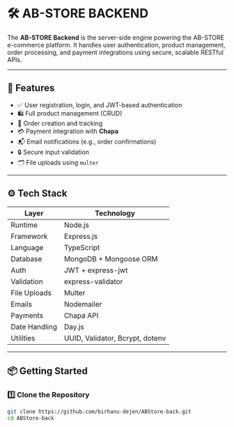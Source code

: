 # 🛠️ AB-STORE BACKEND

The **AB-STORE Backend** is the server-side engine powering the AB-STORE e-commerce platform. It handles user authentication, product management, order processing, and payment integrations using secure, scalable RESTful APIs.

---

## 🚀 Features

- ✅ User registration, login, and JWT-based authentication
- 🛍️ Full product management (CRUD)
- 🧾 Order creation and tracking
- 💳 Payment integration with **Chapa**
- 📬 Email notifications (e.g., order confirmations)
- 🔒 Secure input validation
- 🗂️ File uploads using `multer`

---

## ⚙️ Tech Stack

| Layer         | Technology                      |
| ------------- | ------------------------------- |
| Runtime       | Node.js                         |
| Framework     | Express.js                      |
| Language      | TypeScript                      |
| Database      | MongoDB + Mongoose ORM          |
| Auth          | JWT + express-jwt               |
| Validation    | express-validator               |
| File Uploads  | Multer                          |
| Emails        | Nodemailer                      |
| Payments      | Chapa API                       |
| Date Handling | Day.js                          |
| Utilities     | UUID, Validator, Bcrypt, dotenv |

---

## 📦 Getting Started

### 1️⃣ Clone the Repository

```bash
git clone https://github.com/birhanu-dejen/ABStore-back.git
cd ABStore-back
```
